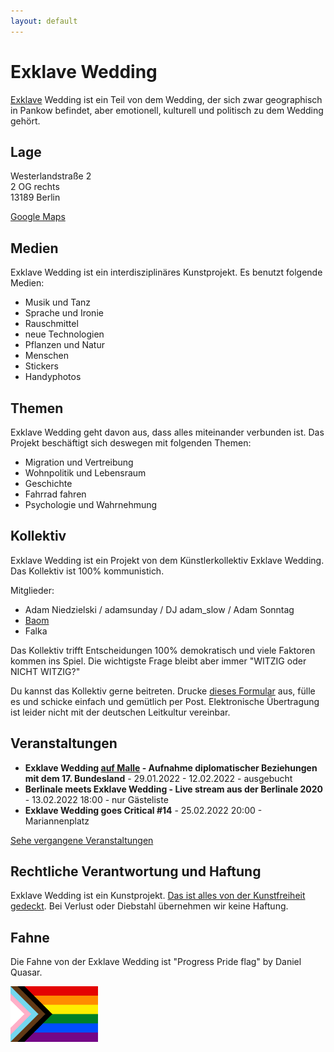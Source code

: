 ```yaml
---
layout: default
---
```


<h1>Exklave Wedding</h1>
<p>
  <a href="https://de.wikipedia.org/wiki/Exklave">Exklave</a> Wedding ist ein Teil von dem Wedding, der sich zwar geographisch in Pankow
  befindet, aber emotionell, kulturell und politisch zu dem Wedding gehört.
</p>

<h2>Lage</h2>

<p>
  Westerlandstraße 2<br>
  2 OG rechts<br>
  13189 Berlin
</p>
<p>
  <a href="https://www.google.com/maps/place/Exklave+Wedding/@52.5578731,13.4129463,17z/data=!3m1!4b1!4m5!3m4!1s0x47a853920414044f:0xe9bd641e18d380af!8m2!3d52.5578731!4d13.415135">Google Maps</a>
</p>

<h2>Medien</h2>

<p>
  Exklave Wedding ist ein interdisziplinäres Kunstprojekt. Es benutzt folgende Medien:
</p>

<ul>
  <li>Musik und Tanz</li>
  <li>Sprache und Ironie</li>
  <li>Rauschmittel</li>
  <li>neue Technologien</li>
  <li>Pflanzen und Natur</li>
  <li>Menschen</li>
  <li>Stickers</li>
  <li>Handyphotos</li>
</ul>

<h2>Themen</h2>

<p>
  Exklave Wedding geht davon aus, dass alles miteinander verbunden ist.
  Das Projekt beschäftigt sich deswegen mit folgenden Themen:
</p>

<ul>
  <li>Migration und Vertreibung</li>
  <li>Wohnpolitik und Lebensraum</li>
  <li>Geschichte</li>
  <li>Fahrrad fahren</li>
  <li>Psychologie und Wahrnehmung</li>
</ul>

<h2>Kollektiv</h2>
<p>
  Exklave Wedding ist ein Projekt von dem Künstlerkollektiv Exklave Wedding. Das
  Kollektiv ist 100% kommunistich.
</p>

<p>Mitglieder:</p>
<ul>
  <li>Adam Niedzielski / adamsunday / DJ adam_slow / Adam Sonntag</li>
  <li><a href="https://soundcloud.com/baommusic">Baom</a></li>
  <li>Falka</li>
</ul>

<p>
  Das Kollektiv trifft Entscheidungen 100% demokratisch und viele Faktoren kommen ins Spiel. Die wichtigste Frage bleibt aber immer "WITZIG oder NICHT WITZIG?"
</p>

<p>
  Du kannst das Kollektiv gerne beitreten. Drucke <a href="application-form.pdf">dieses Formular</a> aus, fülle es und schicke einfach und gemütlich per Post.
  Elektronische Übertragung ist leider nicht mit der deutschen Leitkultur vereinbar.
</p>

<h2>Veranstaltungen</h2>

<ul>
  <li><b>Exklave Wedding <a href="https://www.youtube.com/watch?v=C8G5MP4ZU4M">auf Malle</a> - Aufnahme diplomatischer Beziehungen mit dem 17. Bundesland</b> - 29.01.2022 - 12.02.2022 - ausgebucht</li>
  <li><b>Berlinale meets Exklave Wedding - Live stream aus der Berlinale 2020</b> - 13.02.2022 18:00 - nur Gästeliste</li>
  <li><b>Exklave Wedding goes Critical #14</b> - 25.02.2022 20:00 - Mariannenplatz</li>
</ul>

<a href="/past-events">Sehe vergangene Veranstaltungen</a>

<h2>Rechtliche Verantwortung und Haftung</h2>
<p>
  Exklave Wedding ist ein Kunstprojekt. <a href="https://www.youtube.com/watch?v=Y-B0lXnierw">Das ist alles von der Kunstfreiheit gedeckt</a>. Bei Verlust oder Diebstahl übernehmen wir keine Haftung.
</p>

<h2>Fahne</h2>

<p>Die Fahne von der Exklave Wedding ist "Progress Pride flag" by Daniel Quasar.</p>

<img src="flag.svg" style="width:10em">
